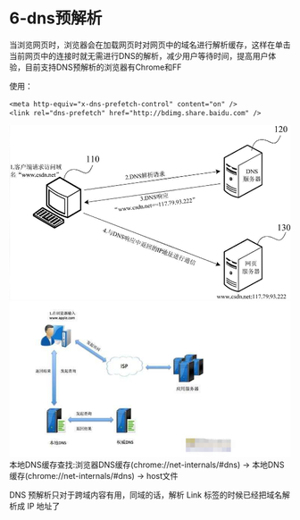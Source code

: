 # 6-dns预解析
当浏览网页时，浏览器会在加载网页时对网页中的域名进行解析缓存，这样在单击当前网页中的连接时就无需进行DNS的解析，减少用户等待时间，提高用户体验，目前支持DNS预解析的浏览器有Chrome和FF

使用：
```
<meta http-equiv="x-dns-prefetch-control" content="on" />
<link rel="dns-prefetch" href="http://bdimg.share.baidu.com" />
```

![Image](./images/timg.gif)
![Image](./images/dns预解析.png)
本地DNS缓存查找:浏览器DNS缓存(chrome://net-internals/#dns) -> 本地DNS缓存(chrome://net-internals/#dns) -> host文件

DNS 预解析只对于跨域内容有用，同域的话，解析 Link 标签的时候已经把域名解析成 IP 地址了